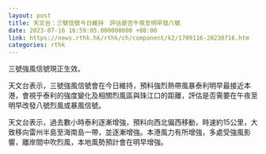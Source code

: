 ```yaml
---
layout: post
title: 天文台：三號信號今日維持　評估是否午夜至明早發八號
date: 2023-07-16 16:59:05.000000000 +08:00
link: https://news.rthk.hk/rthk/ch/component/k2/1709116-20230716.htm
categories: rthk
---
```


三號強風信號現正生效。

天文台表示，三號強風信號會在今日維持，預料強烈熱帶風暴泰利明早最接近本港，會視乎泰利的強度變化及相關烈風區與珠江口的距離，評估是否需要在午夜至明早改發八號烈風或暴風信號。

天文台表示，過去數小時泰利逐漸增強，預料向西北偏西移動，時速約15公里，大致移向雷州半島至海南島一帶，並逐漸增強。本港風力有所增強，多處受強風影響，離岸間中吹烈風，本地風勢預計會在明早增強。
